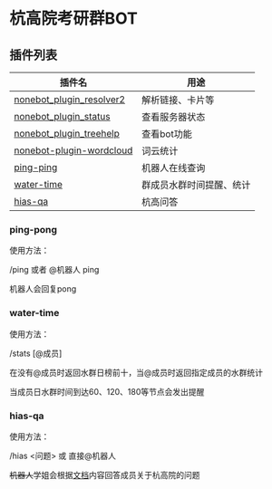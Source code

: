 # 杭高院考研群BOT

## 插件列表


| 插件名                                                                           | 用途                     |
| -------------------------------------------------------------------------------- | ------------------------ |
| [nonebot_plugin_resolver2](https://github.com/fllesser/nonebot-plugin-resolver2) | 解析链接、卡片等         |
| [nonebot_plugin_status](https://github.com/nonebot/plugin-status)                | 查看服务器状态           |
| [nonebot_plugin_treehelp](https://github.com/he0119/nonebot-plugin-treehelp)     | 查看bot功能              |
| [nonebot-plugin-wordcloud](https://github.com/he0119/nonebot-plugin-wordcloud)   | 词云统计                 |
| [ping-ping](#ping-pong)                                                          | 机器人在线查询           |
| [water-time](#water-time)                                                        | 群成员水群时间提醒、统计 |
| [hias-qa](#hias-qa)                                                              | 杭高问答                 |

### ping-pong

使用方法：

/ping 或者 @机器人 ping

机器人会回复pong

### water-time

使用方法：

/stats  [@成员]

在没有@成员时返回水群日榜前十，当@成员时返回指定成员的水群统计

当成员日水群时间到达60、120、180等节点会发出提醒

### hias-qa

使用方法：

/hias <问题> 或 直接@机器人

~~机器人~~学姐会根据[文档](./src/（QA）杭高智能报考指南v1.3.0（20250518）.pdf)内容回答成员关于杭高院的问题
